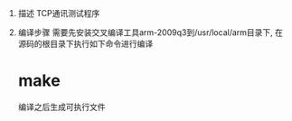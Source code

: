 1. 描述
    TCP通讯测试程序

2. 编译步骤
   需要先安装交叉编译工具arm-2009q3到/usr/local/arm目录下,
   在源码的根目录下执行如下命令进行编译
   # make 
   编译之后生成可执行文件

